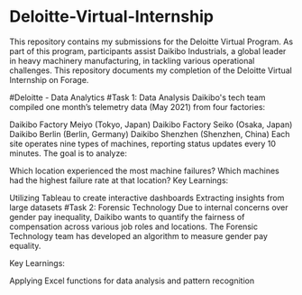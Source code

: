 # Deloitte-Virtual-Internship
This repository contains my submissions for the Deloitte Virtual Program. As part of this program, participants assist Daikibo Industrials, a global leader in heavy machinery manufacturing, in tackling various operational challenges. This repository documents my completion of the Deloitte Virtual Internship on Forage.

#Deloitte - Data Analytics
#Task 1: Data Analysis
Daikibo's tech team compiled one month’s telemetry data (May 2021) from four factories:

Daikibo Factory Meiyo (Tokyo, Japan)
Daikibo Factory Seiko (Osaka, Japan)
Daikibo Berlin (Berlin, Germany)
Daikibo Shenzhen (Shenzhen, China)
Each site operates nine types of machines, reporting status updates every 10 minutes. The goal is to analyze:

Which location experienced the most machine failures?
Which machines had the highest failure rate at that location?
Key Learnings:

Utilizing Tableau to create interactive dashboards
Extracting insights from large datasets
#Task 2: Forensic Technology
Due to internal concerns over gender pay inequality, Daikibo wants to quantify the fairness of compensation across various job roles and locations. The Forensic Technology team has developed an algorithm to measure gender pay equality.

Key Learnings:

Applying Excel functions for data analysis and pattern recognition
